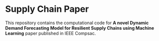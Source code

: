 # Supply Chain Paper
This repository contains the computational code for **A novel Dynamic Demand Forecasting Model for Resilient Supply Chains using Machine Learning** paper published in IEEE Compsac.
